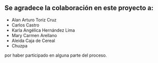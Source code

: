 Se agradece la colaboración en este proyecto a:
-----------------------------------------------

* Alan Arturo Toriz Cruz
* Carlos Castro
* Karla Angélica Hernández Lima
* Mary Carmen Arellano
* Aleida Caja de Cereal
* Chuzpa

por haber participado en alguna parte del proceso.
